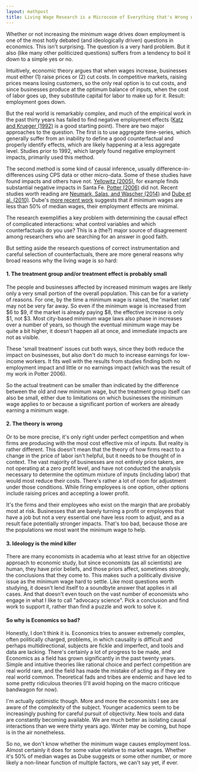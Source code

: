 ```yaml
---
layout: mathpost
title: Living Wage Research is a Microcosm of Everything that's Wrong with Economics.
---
```


Whether or not increasing the minimum wage drives down employment is one of the most hotly debated (and ideologically driven) questions in economics. This isn't surprising. The question is a very hard problem. But it also (like many other politicized questions) suffers from a tendency to boil it down to a simple yes or no.

Intuitively, economic theory argues that when wages increase, businesses must either (1) raise prices or (2) cut costs. In competitive markets, raising prices means losing customers, so the only real option is to cut costs, and since businesses produce at the optimum balance of inputs, when the cost of labor goes up, they substitute capital for labor to make up for it. Result: employment goes down.

But the real world is remarkably complex, and much of the empirical work in the past thirty years has failed to find negative employment effects ([Katz and Krueger (1992)](https://ilr.sagepub.com/content/46/1/6.short) is a good starting point). There are two major approaches to the question. The first is to use aggregate time-series, which generally suffer from an inability to define a good counterfactual and properly identify effects, which are likely happening at a less aggregate level. Studies prior to 1992, which largely found negative employment impacts, primarily used this method.

The second method is some kind of causal inference, usually difference-in-differences using CPS data or other micro-data. Some of these studies have found impacts and others have not. [Yellowitz (2005)](https://yelowitz.com/Yelowitz_2005_12.pdf), for example finds substantial negative impacts in Santa Fe. [Potter (2006)](https://repository.unm.edu/handle/1928/3257) did not. Recent studies worth reading are [Neumark, Salas, and Wascher (2014)](https://ilr.sagepub.com/content/67/3_suppl/608.short) and [Dube et al. (2010)](https://www.mitpressjournals.org/doi/abs/10.1162/REST_a_00039). Dube's [more recent work](https://mainlymacro.blogspot.nl/2016/10/being-honest-about-ideological.html) suggests that if minimum wages are less than 50% of median wages, their employment effects are minimal.

The research exemplifies a key problem with determining the causal effect of complicated interactions: what control variables and which counterfactuals do you use? This is a (the?) major source of disagreement among researchers who are searching for an answer in good faith.

But setting aside the research questions of correct instrumentation and careful selection of counterfactuals, there are more general reasons why broad reasons why the living wage is so hard:

#### 1. The treatment group and/or treatment effect is probably small
The people and businesses affected by increased minimum wages are likely only a very small portion of the overall population. This can be for a variety of reasons. For one, by the time a minimum wage is raised, the 'market rate' may not be very far away. So even if the minimum wage is increased from $6 to $9, if the market is already paying $8, the effective increase is only $1, not $3. Most city-based minimum wage laws also phase in increases over a number of years, so though the eventual minimum wage may be quite a bit higher, it doesn't happen all at once, and immediate impacts are not as visible.

These 'small treatment' issues cut both ways, since they both reduce the impact on businesses, but also don't do much to increase earnings for low-income workers. It fits well with the results from studies finding both no employment impact and little or no earnings impact (which was the result of my work in Potter 2006).

So the actual treatment can be smaller than indicated by the difference between the old and new minimum wage, but the treatment group itself can also be small, either due to limitations on which businesses the minimum wage applies to or because a significant portion of workers are already earning a minimum wage.

#### 2. The theory is wrong
Or to be more precise, it's only right under perfect competition and when firms are producing with the most cost effective mix of inputs. But reality is rather different. This doesn't mean that the theory of how firms react to a change in the price of labor isn't helpful, but it needs to be thought of in context. The vast majority of businesses are not entirely price takers, are not operating at a zero profit level, and have not conducted the analysis necessary to determine the optimum mixture of inputs (including labor) that would most reduce their costs. There's rather a lot of room for adjustment under those conditions. While firing employees is one option, other options include raising prices and accepting a lower profit.

It's the firms and their employees who exist on the margin that are probably most at risk. Businesses that are barely turning a profit or employees that have a job but not a very essential one have less room to adjust, and as a result face potentially stronger impacts. That's too bad, because those are the populations we most want the minimum wage to help.

#### 3. Ideology is the mind killer
There are many economists in academia who at least strive for an objective approach to economic study, but since economists (as all scientists) are human, they have prior beliefs, and those priors affect, sometimes strongly, the conclusions that they come to. This makes such a politically divisive issue as the minimum wage hard to settle. Like most questions worth studying, it doesn't lend itself to a soundbyte answer that applies in all cases. And that doesn't even touch on the vast number of economists who engage in what I like to call "advocacy science". Pick a conclusion and find work to support it, rather than find a puzzle and work to solve it.

#### So why is Economics so bad?
Honestly, I don't think it is. Economics tries to answer extremely complex, often politically charged, problems, in which causality is difficult and perhaps multidirectional, subjects are fickle and imperfect, and tools and data are lacking. There's certainly a lot of progress to be made, and Economics as a field has grown significantly in the past twenty years. Simple and intuitive theories like rational choice and perfect competition are real world rare, and the field has made the mistake of acting as if they are real world common. Theoretical fads and tribes are endemic and have led to some pretty ridiculous theories (I'll avoid hoping on the macro criticque bandwagon for now).

I'm actually optimistic though. More and more the economists I see are aware of the complexity of the subject. Younger academics seem to be increasingly pushing for careful pursuit of objectivity. New tools and data are constantly becoming available. We are much better as isolating causal interactions than we were thirty years ago. Winter may be coming, but hope is in the air nonetheless.

So no, we don't know whether the minimum wage causes employment loss. Almost certainly it does for some value relative to market wages. Whether it's 50% of median wages as Dube suggests or some other number, or more likely a non-linear function of multiple factors, we can't say yet, if ever.
